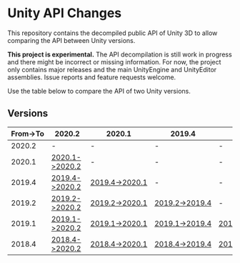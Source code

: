 # Unity API Changes

This repository contains the decompiled public API of Unity 3D to allow comparing the API between Unity versions.

**This project is experimental.** The API decompilation is still work in progress and there might be incorrect or missing information. For now, the project only contains major releases and the main UnityEngine and UnityEditor assemblies. Issue reports and feature requests welcome.

Use the table below to compare the API of two Unity versions.

## Versions

From→To | 2020.2 | 2020.1 | 2019.4 | 2019.2 | 2019.1
--- | --- | --- | --- | --- | ---
2020.2 | - | - | - | - | -
2020.1 | [2020.1->2020.2] | - | - | - | -
2019.4 | [2019.4->2020.2] | [2019.4→2020.1] | - | - | - | -
2019.2 | [2019.2->2020.2] | [2019.2→2020.1] | [2019.2→2019.4] | - | - | -
2019.1 | [2019.1->2020.2] | [2019.1→2020.1] | [2019.1→2019.4] | [2019.1→2019.2] | - | -
2018.4 | [2018.4->2020.2] | [2018.4→2020.1] | [2018.4→2019.4] | [2018.4→2019.2] | [2018.4→2019.1] | -

[2020.1->2020.2]: https://github.com/sttz/unity-api-diff/compare/unity/2020.1..unity/2020.2
[2019.4->2020.2]: https://github.com/sttz/unity-api-diff/compare/unity/2019.4..unity/2020.2
[2019.2->2020.2]: https://github.com/sttz/unity-api-diff/compare/unity/2019.2..unity/2020.2
[2019.1->2020.2]: https://github.com/sttz/unity-api-diff/compare/unity/2019.1..unity/2020.2
[2018.4->2020.2]: https://github.com/sttz/unity-api-diff/compare/unity/2018.4..unity/2020.2

[2019.4→2020.1]: https://github.com/sttz/unity-api-diff/compare/unity/2019.4..unity/2020.1
[2019.2→2020.1]: https://github.com/sttz/unity-api-diff/compare/unity/2019.2..unity/2020.1
[2019.1→2020.1]: https://github.com/sttz/unity-api-diff/compare/unity/2019.1..unity/2020.1
[2018.4→2020.1]: https://github.com/sttz/unity-api-diff/compare/unity/2018.4..unity/2020.1

[2019.2→2019.4]: https://github.com/sttz/unity-api-diff/compare/unity/2019.2..unity/2019.4
[2019.1→2019.4]: https://github.com/sttz/unity-api-diff/compare/unity/2019.1..unity/2019.4
[2018.4→2019.4]: https://github.com/sttz/unity-api-diff/compare/unity/2018.4..unity/2019.4

[2019.1→2019.2]: https://github.com/sttz/unity-api-diff/compare/unity/2019.1..unity/2019.2
[2018.4→2019.2]: https://github.com/sttz/unity-api-diff/compare/unity/2018.4..unity/2019.2

[2018.4→2019.1]: https://github.com/sttz/unity-api-diff/compare/unity/2018.4..unity/2019.1
